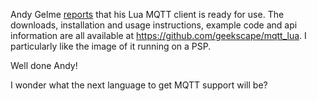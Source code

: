 <!--
.. title: Lua MQTT client
.. slug: lua-mqtt-client
.. date: 2011-07-29 07:42:28
.. tags:
.. category:
.. link:
.. description:
.. type: text
-->

Andy Gelme [reports] that his Lua MQTT client is ready for use. The downloads,
installation and usage instructions, example code and api information are all
available at <https://github.com/geekscape/mqtt_lua>. I particularly like the
image of it running on a PSP.

Well done Andy!

I wonder what the next language to get MQTT support will be?

[reports]: https://twitter.com/#%21/geekscape/status/96710950979256323
